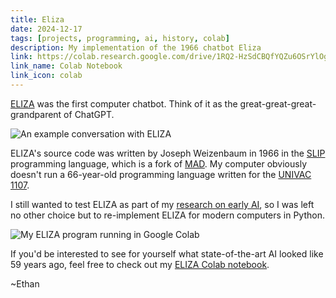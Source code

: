 ```yaml
---
title: Eliza
date: 2024-12-17
tags: [projects, programming, ai, history, colab]
description: My implementation of the 1966 chatbot Eliza
link: https://colab.research.google.com/drive/1RQ2-HzSdCBQfYQZu6OSrYlOgOHqbQpn_
link_name: Colab Notebook
link_icon: colab
---
```


[ELIZA](https://en.wikipedia.org/wiki/ELIZA) was the first computer chatbot. Think of it as the great-great-great-grandparent of ChatGPT.

![An example conversation with ELIZA](~/eliza_example.webp)

ELIZA's source code was written by Joseph Weizenbaum in 1966 in the [SLIP](https://en.wikipedia.org/wiki/SLIP_(programming_language)) programming language, which is a fork of [MAD](https://en.wikipedia.org/wiki/MAD_(programming_language)). My computer obviously doesn't run a 66-year-old programming language written for the [UNIVAC 1107](https://en.wikipedia.org/wiki/UNIVAC_1100/2200_series#1107).

I still wanted to test ELIZA as part of my [research on early AI](/blog/earlyai), so I was left no other choice but to re-implement ELIZA for modern computers in Python.

![My ELIZA program running in Google Colab](~/eliza_colab.webp)

If you'd be interested to see for yourself what state-of-the-art AI looked like 59 years ago, feel free to check out my [ELIZA Colab notebook](https://colab.research.google.com/drive/1RQ2-HzSdCBQfYQZu6OSrYlOgOHqbQpn_).

~Ethan
